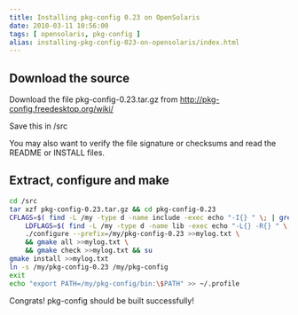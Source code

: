 ```yaml
---
title: Installing pkg-config 0.23 on OpenSolaris
date: 2010-03-11 10:56:00
tags: [ opensolaris, pkg-config ]
alias: installing-pkg-config-023-on-opensolaris/index.html
---
```


## Download the source

Download the file pkg-config-0.23.tar.gz from http://pkg-config.freedesktop.org/wiki/

Save this in /src

You may also want to verify the file signature or checksums and read the README or INSTALL files.

## Extract, configure and make

```sh
cd /src
tar xzf pkg-config-0.23.tar.gz && cd pkg-config-0.23
CFLAGS=$( find -L /my -type d -name include -exec echo "-I{} " \; | grep -v "[.][0-9]" | tr -d '\n' ) \
	LDFLAGS=$( find -L /my -type d -name lib -exec echo "-L{} -R{} " \; | grep -v "[.][0-9]" | tr -d '\n' ) \
	./configure --prefix=/my/pkg-config-0.23 >>mylog.txt \
	&& gmake all >>mylog.txt \
	&& gmake check >>mylog.txt && su
gmake install >>mylog.txt
ln -s /my/pkg-config-0.23 /my/pkg-config
exit
echo "export PATH=/my/pkg-config/bin:\$PATH" >> ~/.profile
```

Congrats! pkg-config should be built successfully!
